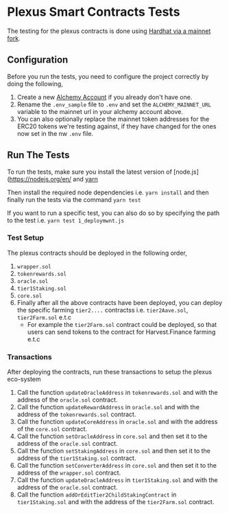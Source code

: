 # Plexus Smart Contracts Tests

The testing for the plexus contracts is done using [Hardhat via a mainnet fork](https://hardhat.org/guides/mainnet-forking.html).

## Configuration

Before you run the tests, you need to configure the project correctly by doing the following,

1. Create a new [Alchemy Account](https://alchemyapi.io) if you already don't have one.
2. Rename the `.env_sample` file to `.env` and set the `ALCHEMY_MAINNET_URL` variable to the mainnet url in your alchemy account above.
3. You can also optionally replace the mainnet token addresses for the ERC20 tokens we're testing against, if they have changed for the ones now set in the nw `.env` file.

## Run The Tests

To run the tests, make sure you install the latest version of [node.js](https://nodejs.org/en/ and [yarn](https://yarnpkg.com/getting-started/install)

Then install the required node dependencies i.e. `yarn install` and then finally run the tests via the command `yarn test`

If you want to run a specific test, you can also do so by specifying the path to the test i.e. `yarn test 1_deploymwnt.js`

### Test Setup

The plexus contracts should be deployed in the following order,

1. `wrapper.sol`
2. `tokenrewards.sol` 
3. `oracle.sol` 
4. `tier1Staking.sol` 
5. `core.sol` 
6. Finally after all the above contracts have been deployed, you can deploy the specific farming `tier2....` contractss i.e. `tier2Aave.sol`, `tier2Farm.sol` e.t.c
    - For example the `tier2Farm.sol` contract could be deployed, so that users can send tokens to the contract for Harvest.Finance farming e.t.c

### Transactions

After deploying the contracts, run these transactions to setup the plexus eco-system

1. Call the function `updateOracleAddress` in `tokenrewards.sol` and with the address of the `oracle.sol` contract.
2. Call the function `updateRewardAddress` in `oracle.sol` and with the address of the `tokenrewards.sol` contract.
3. Call the function `updateCoreAddress` in `oracle.sol` and with the address of the `core.sol` contract.
4. Call the function `setOracleAddress` in `core.sol` and then set it to the address of the `oracle.sol` contract.
5. Call the function `setStakingAddress` in `core.sol` and then set it to the address of the `tier1Staking.sol` contract.
6. Call the function `setConverterAddress` in `core.sol` and then set it to the address of the `wrapper.sol` contract.
7. Call the function `updateOracleAddress` in `tier1Staking.sol` and with the address of the `oracle.sol` contract.
8. Call the function `addOrEditTier2ChildStakingContract` in `tier1Staking.sol` and with the address of the `tier2Farm.sol` contract.

